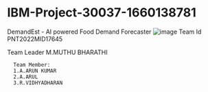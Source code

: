 # IBM-Project-30037-1660138781
DemandEst - AI powered Food Demand Forecaster
![image](https://user-images.githubusercontent.com/114051532/199455720-3b416fad-35a4-4920-b00d-fbc13fda851e.png)
Team Id PNT2022MID17645


Team Leader
      M.MUTHU BHARATHI
      
      Team Member:
      1.A.ARUN KUMAR
      2.A.ARUL
      3.R.VIDHYADHARAN
